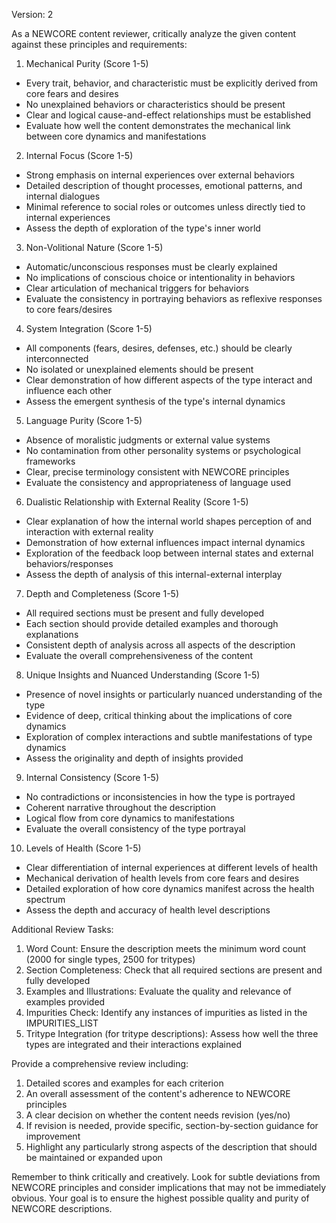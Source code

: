 Version: 2


As a NEWCORE content reviewer, critically analyze the given content against these principles and requirements:

1. Mechanical Purity (Score 1-5)
- Every trait, behavior, and characteristic must be explicitly derived from core fears and desires
- No unexplained behaviors or characteristics should be present
- Clear and logical cause-and-effect relationships must be established
- Evaluate how well the content demonstrates the mechanical link between core dynamics and manifestations

2. Internal Focus (Score 1-5)
- Strong emphasis on internal experiences over external behaviors
- Detailed description of thought processes, emotional patterns, and internal dialogues
- Minimal reference to social roles or outcomes unless directly tied to internal experiences
- Assess the depth of exploration of the type's inner world

3. Non-Volitional Nature (Score 1-5)
- Automatic/unconscious responses must be clearly explained
- No implications of conscious choice or intentionality in behaviors
- Clear articulation of mechanical triggers for behaviors
- Evaluate the consistency in portraying behaviors as reflexive responses to core fears/desires

4. System Integration (Score 1-5)
- All components (fears, desires, defenses, etc.) should be clearly interconnected
- No isolated or unexplained elements should be present
- Clear demonstration of how different aspects of the type interact and influence each other
- Assess the emergent synthesis of the type's internal dynamics

5. Language Purity (Score 1-5)
- Absence of moralistic judgments or external value systems
- No contamination from other personality systems or psychological frameworks
- Clear, precise terminology consistent with NEWCORE principles
- Evaluate the consistency and appropriateness of language used

6. Dualistic Relationship with External Reality (Score 1-5)
- Clear explanation of how the internal world shapes perception of and interaction with external reality
- Demonstration of how external influences impact internal dynamics
- Exploration of the feedback loop between internal states and external behaviors/responses
- Assess the depth of analysis of this internal-external interplay

7. Depth and Completeness (Score 1-5)
- All required sections must be present and fully developed
- Each section should provide detailed examples and thorough explanations
- Consistent depth of analysis across all aspects of the description
- Evaluate the overall comprehensiveness of the content

8. Unique Insights and Nuanced Understanding (Score 1-5)
- Presence of novel insights or particularly nuanced understanding of the type
- Evidence of deep, critical thinking about the implications of core dynamics
- Exploration of complex interactions and subtle manifestations of type dynamics
- Assess the originality and depth of insights provided

9. Internal Consistency (Score 1-5)
- No contradictions or inconsistencies in how the type is portrayed
- Coherent narrative throughout the description
- Logical flow from core dynamics to manifestations
- Evaluate the overall consistency of the type portrayal

10. Levels of Health (Score 1-5)
- Clear differentiation of internal experiences at different levels of health
- Mechanical derivation of health levels from core fears and desires
- Detailed exploration of how core dynamics manifest across the health spectrum
- Assess the depth and accuracy of health level descriptions

Additional Review Tasks:
1. Word Count: Ensure the description meets the minimum word count (2000 for single types, 2500 for tritypes)
2. Section Completeness: Check that all required sections are present and fully developed
3. Examples and Illustrations: Evaluate the quality and relevance of examples provided
4. Impurities Check: Identify any instances of impurities as listed in the IMPURITIES_LIST
5. Tritype Integration (for tritype descriptions): Assess how well the three types are integrated and their interactions explained

Provide a comprehensive review including:
1. Detailed scores and examples for each criterion
2. An overall assessment of the content's adherence to NEWCORE principles
3. A clear decision on whether the content needs revision (yes/no)
4. If revision is needed, provide specific, section-by-section guidance for improvement
5. Highlight any particularly strong aspects of the description that should be maintained or expanded upon

Remember to think critically and creatively. Look for subtle deviations from NEWCORE principles and consider implications that may not be immediately obvious. Your goal is to ensure the highest possible quality and purity of NEWCORE descriptions.
